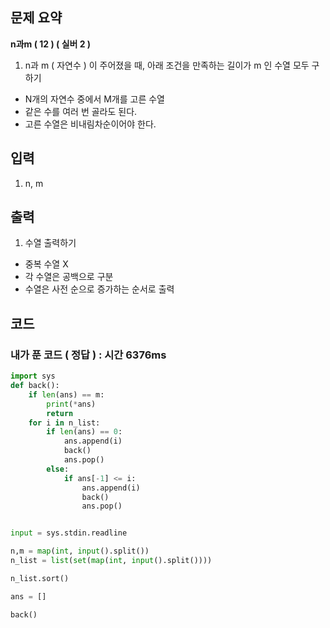 ## 문제 요약

**n과m ( 12 ) ( 실버 2 )**

1. n과 m ( 자연수 ) 이 주어졌을 때, 아래 조건을 만족하는 길이가 m 인 수열 모두 구하기
- N개의 자연수 중에서 M개를 고른 수열
- 같은 수를 여러 번 골라도 된다.
- 고른 수열은 비내림차순이어야 한다.
## 입력
1. n, m
## 출력
1. 수열 출력하기
- 중복 수열 X
- 각 수열은 공백으로 구분
- 수열은 사전 순으로 증가하는 순서로 출력

## 코드

### 내가 푼 코드 ( 정답 ) : 시간 6376ms

```python
import sys
def back():
    if len(ans) == m:
        print(*ans)
        return
    for i in n_list:
        if len(ans) == 0:
            ans.append(i)
            back()
            ans.pop()
        else:
            if ans[-1] <= i:
                ans.append(i)
                back()
                ans.pop()


input = sys.stdin.readline

n,m = map(int, input().split())
n_list = list(set(map(int, input().split())))

n_list.sort()

ans = []

back()
```
